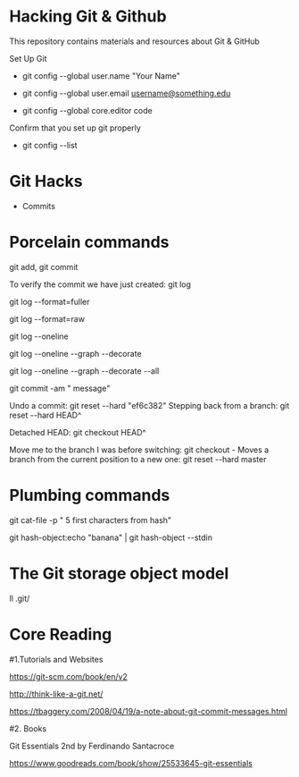 # Hacking Git & Github
This repository contains materials and resources about Git &amp; GitHub

Set Up Git

- git config --global user.name "Your Name"

- git config --global user.email username@something.edu

- git config --global core.editor code

Confirm that you set up git properly

- git config --list

# Git Hacks
- Commits

#  Porcelain commands 
git add, git commit


To verify the commit we have just created: git log

git log --format=fuller

git log --format=raw

git log --oneline

git log --oneline --graph --decorate

git log --oneline --graph --decorate --all

git commit -am " message"

Undo a commit: git reset --hard "ef6c382"
Stepping back from a branch: git reset --hard HEAD^

Detached HEAD: git checkout HEAD^


Move me to the branch I was before switching: git checkout -
Moves a branch from the current position to a new one: git reset --hard master


#   Plumbing commands
git cat-file -p  " 5 first characters from hash"

git hash-object:echo "banana" | git hash-object --stdin



# The Git storage object model
ll .git/





# Core Reading
#1.Tutorials and Websites

https://git-scm.com/book/en/v2

http://think-like-a-git.net/

https://tbaggery.com/2008/04/19/a-note-about-git-commit-messages.html









#2. Books

Git Essentials 2nd by Ferdinando Santacroce 

https://www.goodreads.com/book/show/25533645-git-essentials
